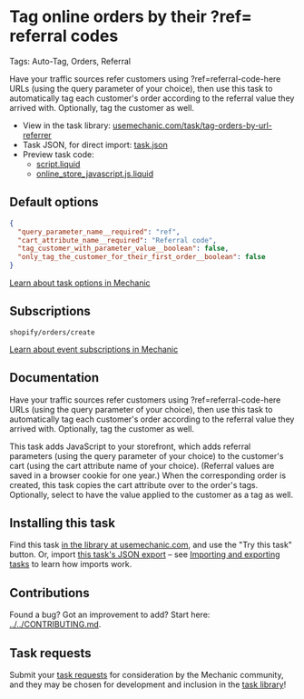 # Tag online orders by their ?ref= referral codes

Tags: Auto-Tag, Orders, Referral

Have your traffic sources refer customers using ?ref=referral-code-here URLs (using the query parameter of your choice), then use this task to automatically tag each customer's order according to the referral value they arrived with. Optionally, tag the customer as well.

* View in the task library: [usemechanic.com/task/tag-orders-by-url-referrer](https://usemechanic.com/task/tag-orders-by-url-referrer)
* Task JSON, for direct import: [task.json](../../tasks/tag-orders-by-url-referrer.json)
* Preview task code:
  * [script.liquid](./script.liquid)
  * [online_store_javascript.js.liquid](./online_store_javascript.js.liquid)

## Default options

```json
{
  "query_parameter_name__required": "ref",
  "cart_attribute_name__required": "Referral code",
  "tag_customer_with_parameter_value__boolean": false,
  "only_tag_the_customer_for_their_first_order__boolean": false
}
```

[Learn about task options in Mechanic](https://docs.usemechanic.com/article/471-task-options)

## Subscriptions

```liquid
shopify/orders/create
```

[Learn about event subscriptions in Mechanic](https://docs.usemechanic.com/article/408-subscriptions)

## Documentation

Have your traffic sources refer customers using ?ref=referral-code-here URLs (using the query parameter of your choice), then use this task to automatically tag each customer's order according to the referral value they arrived with. Optionally, tag the customer as well.

This task adds JavaScript to your storefront, which adds referral parameters (using the query parameter of your choice) to the customer's cart (using the cart attribute name of your choice). (Referral values are saved in a browser cookie for one year.) When the corresponding order is created, this task copies the cart attribute over to the order's tags. Optionally, select to have the value applied to the customer as a tag as well.

## Installing this task

Find this task [in the library at usemechanic.com](https://usemechanic.com/task/tag-orders-by-url-referrer), and use the "Try this task" button. Or, import [this task's JSON export](../../tasks/tag-orders-by-url-referrer.json) – see [Importing and exporting tasks](https://docs.usemechanic.com/article/505-importing-and-exporting-tasks) to learn how imports work.

## Contributions

Found a bug? Got an improvement to add? Start here: [../../CONTRIBUTING.md](../../CONTRIBUTING.md).

## Task requests

Submit your [task requests](https://mechanic.canny.io/task-requests) for consideration by the Mechanic community, and they may be chosen for development and inclusion in the [task library](https://tasks.mechanic.dev/)!

